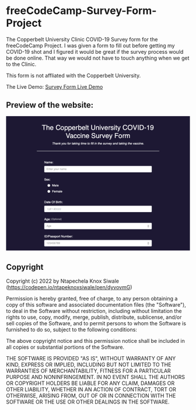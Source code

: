 # freeCodeCamp-Survey-Form-Project

The Copperbelt University Clinic COVID-19 Survey form for the freeCodeCamp Project. I was given a form to fill out before getting my COVID-19 shot and I figured it would be great if the survey process would be done online. That way we would not have to touch anything when we get to the Clinic.

This form is not affliated with the Copperbelt University.

The Live Demo: [Survey Form Live Demo](https://codepen.io/ntapeknoxsiwale/pen/dyvovmG)

## Preview of the website:

![freecodecamp survey form preview image](/01-Responsive-Web-Design/01-Survey%20Form/survey-form-preview.png)

## Copyright

Copyright (c) 2022 by Ntapechela Knox Siwale (https://codepen.io/ntapeknoxsiwale/pen/dyvovmG)

Permission is hereby granted, free of charge, to any person obtaining a copy of this software and associated documentation files (the "Software"), to deal in the Software without restriction, including without limitation the rights to use, copy, modify, merge, publish, distribute, sublicense, and/or sell copies of the Software, and to permit persons to whom the Software is furnished to do so, subject to the following conditions:

The above copyright notice and this permission notice shall be included in all copies or substantial portions of the Software.

THE SOFTWARE IS PROVIDED "AS IS", WITHOUT WARRANTY OF ANY KIND, EXPRESS OR IMPLIED, INCLUDING BUT NOT LIMITED TO THE WARRANTIES OF MERCHANTABILITY, FITNESS FOR A PARTICULAR PURPOSE AND NONINFRINGEMENT. IN NO EVENT SHALL THE AUTHORS OR COPYRIGHT HOLDERS BE LIABLE FOR ANY CLAIM, DAMAGES OR OTHER LIABILITY, WHETHER IN AN ACTION OF CONTRACT, TORT OR OTHERWISE, ARISING FROM, OUT OF OR IN CONNECTION WITH THE SOFTWARE OR THE USE OR OTHER DEALINGS IN THE SOFTWARE.
